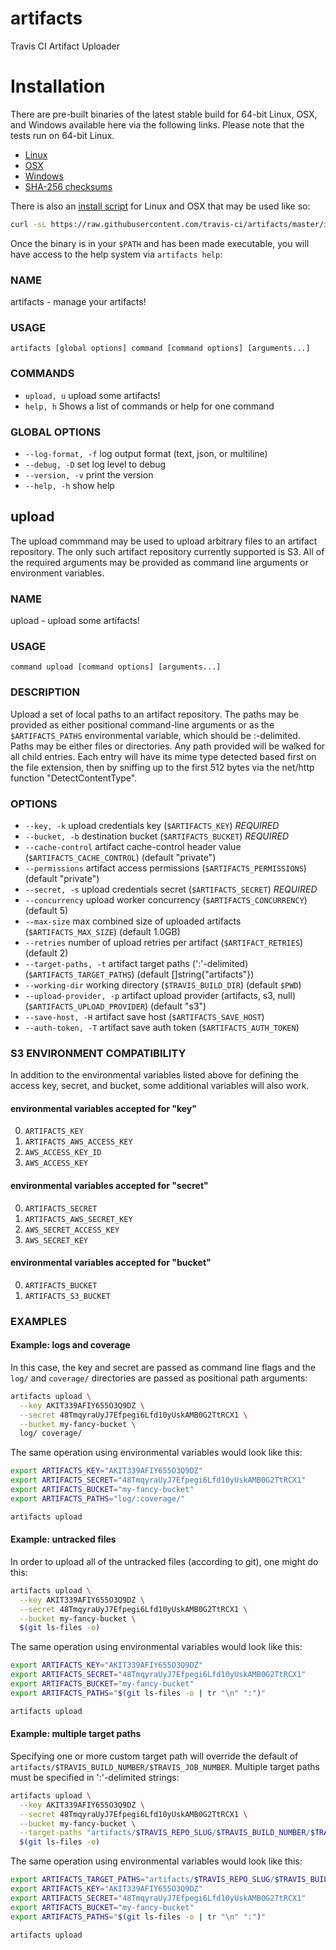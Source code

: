 artifacts
=========

Travis CI Artifact Uploader

# Installation

There are pre-built binaries of the latest stable build for 64-bit
Linux, OSX, and Windows available here via the following links.  Please
note that the tests run on 64-bit Linux.

* [Linux](https://s3.amazonaws.com/meatballhat/artifacts/stable/build/linux/amd64/artifacts)
* [OSX](https://s3.amazonaws.com/meatballhat/artifacts/stable/build/darwin/amd64/artifacts)
* [Windows](https://s3.amazonaws.com/meatballhat/artifacts/stable/build/windows/amd64/artifacts.exe)
* [SHA-256 checksums](https://s3.amazonaws.com/meatballhat/artifacts/stable/SHA256SUMS)

There is also an [install script](./install) for Linux and OSX that may
be used like so:

``` bash
curl -sL https://raw.githubusercontent.com/travis-ci/artifacts/master/install | bash
```

Once the binary is in your `$PATH` and has been made executable, you
will have access to the help system via `artifacts help`:


### NAME
artifacts - manage your artifacts!

### USAGE
`artifacts [global options] command [command options] [arguments...]`

### COMMANDS
* `upload, u`  upload some artifacts!
* `help, h`  Shows a list of commands or help for one command

### GLOBAL OPTIONS
* `--log-format, -f`     log output format (text, json, or multiline)
* `--debug, -D`        set log level to debug
* `--version, -v`    print the version
* `--help, -h`        show help

## upload

The upload commmand may be used to upload arbitrary files to an artifact
repository.  The only such artifact repository currently supported is
S3.  All of the required arguments may be provided as command line
arguments or environment variables.


### NAME
upload - upload some artifacts!

### USAGE
`command upload [command options] [arguments...]`

### DESCRIPTION
Upload a set of local paths to an artifact repository.  The paths may be
provided as either positional command-line arguments or as the `$ARTIFACTS_PATHS`
environmental variable, which should be :-delimited.
Paths may be either files or directories.  Any path provided will be walked for
all child entries.  Each entry will have its mime type detected based first on
the file extension, then by sniffing up to the first 512 bytes via the net/http
function "DetectContentType".

### OPTIONS
* `--key, -k`             upload credentials key (`$ARTIFACTS_KEY`) *REQUIRED*
* `--bucket, -b`         destination bucket (`$ARTIFACTS_BUCKET`) *REQUIRED*
* `--cache-control`         artifact cache-control header value (`$ARTIFACTS_CACHE_CONTROL`) (default "private")
* `--permissions`         artifact access permissions (`$ARTIFACTS_PERMISSIONS`) (default "private")
* `--secret, -s`         upload credentials secret (`$ARTIFACTS_SECRET`) *REQUIRED*
* `--concurrency`         upload worker concurrency (`$ARTIFACTS_CONCURRENCY`) (default 5)
* `--max-size`             max combined size of uploaded artifacts (`$ARTIFACTS_MAX_SIZE`) (default 1.0GB)
* `--retries`             number of upload retries per artifact (`$ARTIFACT_RETRIES`) (default 2)
* `--target-paths, -t`         artifact target paths (':'-delimited) (`$ARTIFACTS_TARGET_PATHS`) (default []string{"artifacts"})
* `--working-dir`         working directory (`$TRAVIS_BUILD_DIR`) (default `$PWD`)
* `--upload-provider, -p`     artifact upload provider (artifacts, s3, null) (`$ARTIFACTS_UPLOAD_PROVIDER`) (default "s3")
* `--save-host, -H`         artifact save host (`$ARTIFACTS_SAVE_HOST`)
* `--auth-token, -T`         artifact save auth token (`$ARTIFACTS_AUTH_TOKEN`)

### S3 ENVIRONMENT COMPATIBILITY

In addition to the environmental variables listed above for defining the
access key, secret, and bucket, some additional variables will also work.

#### environmental variables accepted for "key"

0. `ARTIFACTS_KEY`
0. `ARTIFACTS_AWS_ACCESS_KEY`
0. `AWS_ACCESS_KEY_ID`
0. `AWS_ACCESS_KEY`

#### environmental variables accepted for "secret"

0. `ARTIFACTS_SECRET`
0. `ARTIFACTS_AWS_SECRET_KEY`
0. `AWS_SECRET_ACCESS_KEY`
0. `AWS_SECRET_KEY`

#### environmental variables accepted for "bucket"

0. `ARTIFACTS_BUCKET`
0. `ARTIFACTS_S3_BUCKET`


### EXAMPLES

#### Example: logs and coverage

In this case, the key and secret are passed as command line flags and
the `log/` and `coverage/` directories are passed as positional path
arguments:

``` bash
artifacts upload \
  --key AKIT339AFIY655O3Q9DZ \
  --secret 48TmqyraUyJ7Efpegi6Lfd10yUskAMB0G2TtRCX1 \
  --bucket my-fancy-bucket \
  log/ coverage/
```

The same operation using environmental variables would look like this:

``` bash
export ARTIFACTS_KEY="AKIT339AFIY655O3Q9DZ"
export ARTIFACTS_SECRET="48TmqyraUyJ7Efpegi6Lfd10yUskAMB0G2TtRCX1"
export ARTIFACTS_BUCKET="my-fancy-bucket"
export ARTIFACTS_PATHS="log/:coverage/"

artifacts upload
```

#### Example: untracked files

In order to upload all of the untracked files (according to git), one
might do this:

``` bash
artifacts upload \
  --key AKIT339AFIY655O3Q9DZ \
  --secret 48TmqyraUyJ7Efpegi6Lfd10yUskAMB0G2TtRCX1 \
  --bucket my-fancy-bucket \
  $(git ls-files -o)
```

The same operation using environmental variables would look like this:

``` bash
export ARTIFACTS_KEY="AKIT339AFIY655O3Q9DZ"
export ARTIFACTS_SECRET="48TmqyraUyJ7Efpegi6Lfd10yUskAMB0G2TtRCX1"
export ARTIFACTS_BUCKET="my-fancy-bucket"
export ARTIFACTS_PATHS="$(git ls-files -o | tr "\n" ":")"

artifacts upload
```

#### Example: multiple target paths

Specifying one or more custom target path will override the default of
`artifacts/$TRAVIS_BUILD_NUMBER/$TRAVIS_JOB_NUMBER`.  Multiple target paths
must be specified in ':'-delimited strings:

``` bash
artifacts upload \
  --key AKIT339AFIY655O3Q9DZ \
  --secret 48TmqyraUyJ7Efpegi6Lfd10yUskAMB0G2TtRCX1 \
  --bucket my-fancy-bucket \
  --target-paths "artifacts/$TRAVIS_REPO_SLUG/$TRAVIS_BUILD_NUMBER/$TRAVIS_JOB_NUMBER:artifacts/$TRAVIS_REPO_SLUG/$TRAVIS_COMMIT" \
  $(git ls-files -o)
```

The same operation using environmental variables would look like this:

``` bash
export ARTIFACTS_TARGET_PATHS="artifacts/$TRAVIS_REPO_SLUG/$TRAVIS_BUILD_NUMBER/$TRAVIS_JOB_NUMBER:artifacts/$TRAVIS_REPO_SLUG/$TRAVIS_COMMIT"
export ARTIFACTS_KEY="AKIT339AFIY655O3Q9DZ"
export ARTIFACTS_SECRET="48TmqyraUyJ7Efpegi6Lfd10yUskAMB0G2TtRCX1"
export ARTIFACTS_BUCKET="my-fancy-bucket"
export ARTIFACTS_PATHS="$(git ls-files -o | tr "\n" ":")"

artifacts upload
```
